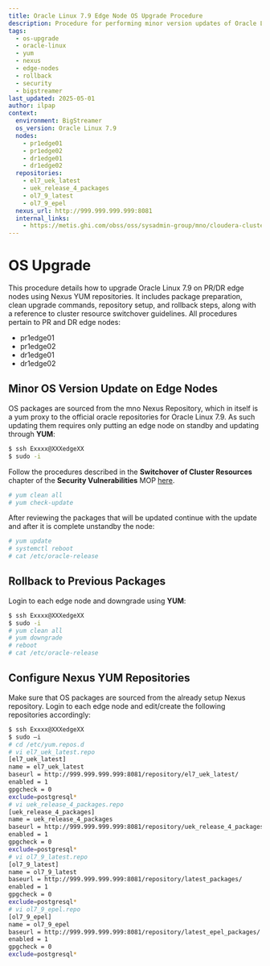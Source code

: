 ```yaml
---
title: Oracle Linux 7.9 Edge Node OS Upgrade Procedure
description: Procedure for performing minor version updates of Oracle Linux 7.9 on BigStreamer PR and DR edge nodes using Nexus-sourced YUM repositories, including rollback and repository configuration.
tags:
  - os-upgrade
  - oracle-linux
  - yum
  - nexus
  - edge-nodes
  - rollback
  - security
  - bigstreamer
last_updated: 2025-05-01
author: ilpap
context:
  environment: BigStreamer
  os_version: Oracle Linux 7.9
  nodes:
    - pr1edge01
    - pr1edge02
    - dr1edge01
    - dr1edge02
  repositories:
    - el7_uek_latest
    - uek_release_4_packages
    - ol7_9_latest
    - ol7_9_epel
  nexus_url: http://999.999.999.999:8081
  internal_links:
    - https://metis.ghi.com/obss/oss/sysadmin-group/mno/cloudera-cluster/-/blob/master/Documentation/MOP/21324_security_vulnerabilities_v3.docx
---
```

# OS Upgrade
This procedure details how to upgrade Oracle Linux 7.9 on PR/DR edge nodes using Nexus YUM repositories. It includes package preparation, clean upgrade commands, repository setup, and rollback steps, along with a reference to cluster resource switchover guidelines.
All procedures pertain to PR and DR edge nodes:
- pr1edge01
- pr1edge02
- dr1edge01
- dr1edge02
## Minor OS Version Update on Edge Nodes
OS packages are sourced from the mno Nexus Repository, which in itself is a yum proxy
to the official oracle repositories for Oracle Linux 7.9. As such updating them requires only putting
an edge node on standby and updating through **YUM**:
```bash
$ ssh Exxxx@XXXedgeXX
$ sudo -i
```
Follow the procedures described in the **Switchover of Cluster Resources** chapter
of the **Security Vulnerabilities** MOP [here](https://metis.ghi.com/obss/oss/sysadmin-group/mno/cloudera-cluster/-/blob/master/Documentation/MOP/21324_security_vulnerabilities_v3.docx).
```bash
# yum clean all
# yum check-update
```
After reviewing the packages that will be updated continue with the update and after it is
complete unstandby the node:
```bash
# yum update
# systemctl reboot
# cat /etc/oracle-release
```
## Rollback to Previous Packages
Login to each edge node and downgrade using **YUM**:
```bash
$ ssh Exxxx@XXXedgeXX
$ sudo -i
# yum clean all
# yum downgrade
# reboot
# cat /etc/oracle-release
```
## Configure Nexus YUM Repositories
Make sure that OS packages are sourced from the already setup Nexus repository.
Login to each edge node and edit/create the following repositories accordingly:
```bash
$ ssh Exxxx@XXXedgeXX
$ sudo –i
# cd /etc/yum.repos.d
# vi el7_uek_latest.repo
[el7_uek_latest]
name = el7_uek_latest
baseurl = http://999.999.999.999:8081/repository/el7_uek_latest/
enabled = 1
gpgcheck = 0
exclude=postgresql*
# vi uek_release_4_packages.repo
[uek_release_4_packages]
name = uek_release_4_packages
baseurl = http://999.999.999.999:8081/repository/uek_release_4_packages/
enabled = 1
gpgcheck = 0
exclude=postgresql*
# vi ol7_9_latest.repo
[ol7_9_latest]
name = ol7_9_latest
baseurl = http://999.999.999.999:8081/repository/latest_packages/
enabled = 1
gpgcheck = 0
exclude=postgresql*
# vi ol7_9_epel.repo
[ol7_9_epel]
name = ol7_9_epel
baseurl = http://999.999.999.999:8081/repository/latest_epel_packages/
enabled = 1
gpgcheck = 0
exclude=postgresql*
```